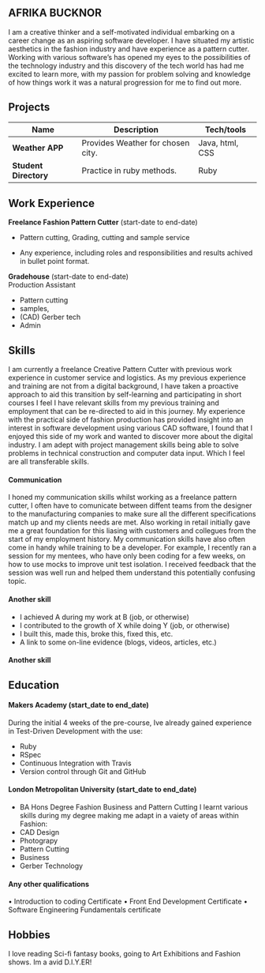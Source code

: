 ## AFRIKA BUCKNOR

I am a creative thinker and a self-motivated individual embarking on a career change as an aspiring software developer. 
  I have situated my artistic aesthetics in the fashion industry and have experience as a pattern cutter. Working with various software’s has opened my eyes to the possibilities of the technology industry and this discovery of the tech world has had me excited to learn more, with my passion for problem solving and knowledge of how things work it was a natural progression for me to find out more.

## Projects

| Name                         | Description                             | Tech/tools        |
| ---------------------------- | -----------------                       | ----------------- |
| **Weather APP**              | Provides Weather  for chosen city.      | Java, html, CSS |
| **Student Directory**        | Practice in ruby methods.               | Ruby

## Work Experience

**Freelance Fashion Pattern Cutter** (start-date to end-date)  

-	Pattern cutting, Grading, cutting and sample service

- Any experience, including roles and responsibilities and results achived in bullet point format.

**Gradehouse** (start-date to end-date)  
Production Assistant

- Pattern cutting
- samples,
- (CAD) Gerber tech
- Admin

## Skills
I am currently a freelance Creative Pattern Cutter with previous work experience in customer service and logistics. As my previous experience and training are not from a digital background, I have taken a proactive approach to aid this transition by self-learning and participating in short courses I feel I have relevant skills from my previous training and employment that can be re-directed to aid in this journey.  My experience with the practical side of fashion production has provided insight into an interest in software development using various CAD software, I found that I enjoyed this side of my work and wanted to discover more about the digital industry.
  I am adept with project management skills being able to solve problems in technical construction and computer data input. Which I feel are all transferable skills.


#### Communication
I honed my communication skills whilst working as a freelance pattern cutter, I often have to comunicate between diffent teams from the designer to the manufacturing companies to make sure all the different specifications match up and my clients needs are met. Also working in retail initially gave me a great foundation for this liasing with customers and collegues from the start of my employment history.
   My communication skills have also often come in handy while training to be a developer. For example, I recently ran a session for my mentees, who have only been coding for a few weeks, on how to use mocks to improve unit test isolation. I received feedback that the session was well run and helped them understand this potentially confusing topic.

#### Another skill

- I achieved A during my work at B (job, or otherwise)
- I contributed to the growth of X while doing Y (job, or otherwise)
- I built this, made this, broke this, fixed this, etc.
- A link to some on-line evidence (blogs, videos, articles, etc.)

#### Another skill


## Education

#### Makers Academy (start_date to end_date)

During the initial 4 weeks of the pre-course, Ive already gained experience in Test-Driven Development with the use:

- Ruby
- RSpec 
- Continuous Integration with Travis
- Version control through Git and GitHub

#### London Metropolitan University (start_date to end_date)

- BA Hons Degree Fashion Business and Pattern Cutting 
I learnt various skills during my degree making me adapt in a vaiety of areas within Fashion:
- CAD Design
- Photograpy
- Pattern Cutting
- Business
- Gerber Technology

#### Any other qualifications

•	Introduction to coding Certificate
•	Front End Development Certificate
•	Software Engineering Fundamentals certificate

## Hobbies

I love reading Sci-fi fantasy books, going to Art Exhibitions and Fashion shows. Im a avid D.I.Y.ER!